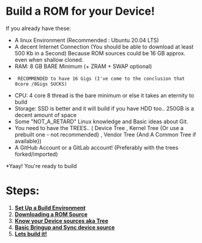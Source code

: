 # Build a ROM for your Device!

If you already have these:
* A linux Environment (Recommended : Ubuntu 20.04 LTS)
* A decent Internet Connection (You should be able to download at least 500 Kb in a Second)
  Because ROM sources could be 16 GB approx. even when shallow cloned.
* RAM: 8 GB BARE Minimum (+ ZRAM + SWAP optional)
*      RECOMMENDED to have 16 Gigs (I've come to the conclusion that 8core /8Gigs SUCKS)
* CPU: 4 core 8 thread is the bare minimum or else it takes an eternity to build
* Storage: SSD is better and it will build if you have HDD too.. 250GB is a decent amount of space 
* Some "NOT_A_RETARD" Linux knowledge and Basic ideas about Git.
* You need to have the TREES.. ( Device Tree , Kernel Tree {Or use a prebuilt one - not recommended} , Vendor Tree {And A Common Tree if available})
* A GitHub Account or a GitLab account! (Preferably with the trees forked/imported)

*Yaay! You're ready to build

# Steps:

1. [**Set Up a Build Environment**](https://github.com/AtlanPrime/customromguide/blob/master/steps/Step_1.md)
2. [**Downloading a ROM Source**](https://github.com/AtlanPrime/customromguide/blob/master/steps/Step_2.md)
3. [**Know your Device sources aka Tree**](https://github.com/AtlanPrime/customromguide/blob/master/steps/Step_3.md)
4. [**Basic Bringup and Sync device source**](https://github.com/AtlanPrime/customromguide/blob/master/steps/Step_4.md)
5. [**Lets build it!**](https://github.com/AtlanPrime/customromguide/blob/master/steps/Step_5.md)
